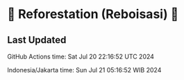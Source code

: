 
# 🌳 Reforestation (Reboisasi) 🌲

## Last Updated

GitHub Actions time: Sat Jul 20 22:16:52 UTC 2024

Indonesia/Jakarta time: Sun Jul 21 05:16:52 WIB 2024

